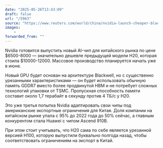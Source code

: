 ```yaml
---
date: "2025-05-26T13:43:09"
draft: false
url: "/5963"
source: "https://www.reuters.com/world/china/nvidia-launch-cheaper-blackwell-ai-chip-china-after-us-export-curbs-sources-say-2025-05-24/"
images:
    -
forwarded_from: ""
---
```


Nvidia готовится выпустить новый AI-чип для китайского рынка по цене $6500-8000 — значительно дешевле предыдущей модели H20, которая стоила $10000-12000. Массовое производство планируется начать уже в июне.

Новый GPU будет основан на архитектуре Blackwell, но с существенно урезанными характеристиками — он будет использовать обычную память GDDR7 вместо более продвинутой HBM и не потребует сложных технологий упаковки от TSMC. Пропускная способность памяти составит около 1,7 терабайт в секунду против 4 ТБ/с у H20.

Это уже третья попытка Nvidia адаптировать свои чипы под американские экспортные ограничения для Китая. Доля компании на китайском рынке упала с 95% до 2022 года до 50% сейчас, а главным конкурентом стала Huawei с чипом Ascend 910B.

При этом стоит учитывать, что H20 сама по себе является урезанной версией H100, которую выпустили буквально полгода назад, чтобы соответствовать ограничениям на экспорт в Китай.
